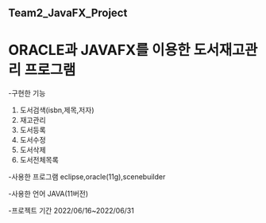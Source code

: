 ## Team2_JavaFX_Project
# ORACLE과 JAVAFX를 이용한 도서재고관리 프로그램
-구현한 기능
1. 도서검색(isbn,제목,저자)
2. 재고관리
3. 도서등록
4. 도서수정
5. 도서삭제
6. 도서전체목록

-사용한 프로그램
eclipse,oracle(11g),scenebuilder

-사용한 언어
JAVA(11버전)

-프로젝트 기간
2022/06/16~2022/06/31
